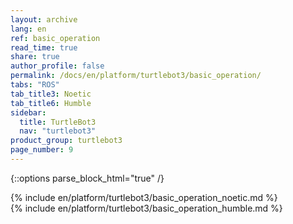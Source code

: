 ```yaml
---
layout: archive
lang: en
ref: basic_operation
read_time: true
share: true
author_profile: false
permalink: /docs/en/platform/turtlebot3/basic_operation/
tabs: "ROS"
tab_title3: Noetic
tab_title6: Humble
sidebar:
  title: TurtleBot3
  nav: "turtlebot3"
product_group: turtlebot3
page_number: 9
---
```


<style>body {counter-reset: h1 3 !important;}</style>
<div style="counter-reset: h2 5"></div>

{::options parse_block_html="true" /}

<!--[dummy Header 1]>
  <h1 id="dummy">Quick Start Guide</h1>
  <h2 id="dummy">Basic Operation</h2>
  <p class="dummy_content">Basic Opearation Features</p>
<![end dummy Header 1]-->

<!-- <section data-id="{{ page.tab_title1 }}" class="tab_contents">
{% include en/platform/turtlebot3/basic_operation_kinetic.md %}
</section> -->

<!-- <section data-id="{{ page.tab_title2 }}" class="tab_contents">
{% include en/platform/turtlebot3/basic_operation_melodic.md %}
</section> -->

<section data-id="{{ page.tab_title3 }}" class="tab_contents">
{% include en/platform/turtlebot3/basic_operation_noetic.md %}
</section>

<!-- <section data-id="{{ page.tab_title4 }}" class="tab_contents">
{% include en/platform/turtlebot3/basic_operation_dashing.md %}
</section> -->

<!-- <section data-id="{{ page.tab_title5 }}" class="tab_contents">
{% include en/platform/turtlebot3/basic_operation_foxy.md %}
</section> -->

<section data-id="{{ page.tab_title6 }}" class="tab_contents">
{% include en/platform/turtlebot3/basic_operation_humble.md %}
</section>

<!-- <section data-id="{{ page.tab_title7 }}" class="tab_contents">
{% include en/platform/turtlebot3/basic_operation_windows.md %}
</section> -->
